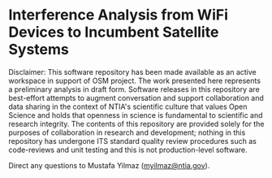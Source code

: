 # Interference Analysis from WiFi Devices to Incumbent Satellite Systems

Disclaimer: This software repository has been made available as an active workspace in support of OSM project. The work presented here represents a preliminary analysis in draft form. Software releases in this repository are best-effort attempts to augment conversation and support collaboration and data sharing in the context of NTIA's scientific culture that values Open Science and holds that openness in science is fundamental to scientific and research integrity. The contents of this repository are provided solely for the purposes of collaboration in research and development; nothing in this repository has undergone ITS standard quality review procedures such as code-reviews and unit testing and this is not production-level software.

Direct any questions to Mustafa Yilmaz (myilmaz@ntia.gov).
